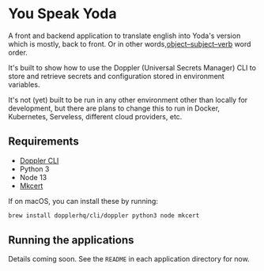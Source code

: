 # You Speak Yoda

A front and backend application to translate english into Yoda's version which is mostly, back to front. Or in other words,[object–subject–verb](https://en.wikipedia.org/wiki/Object%E2%80%93subject%E2%80%93verb) word order.

It's built to show how to use the Doppler (Universal Secrets Manager) CLI to store and retrieve secrets and configuration stored in environment variables.

It's not (yet) built to be run in any other environment other than locally for development, but there are plans to change this to run in Docker, Kubernetes, Serveless, different cloud providers, etc.

## Requirements

- [Doppler CLI](https://github.com/DopplerHQ/cli)
- Python 3
- Node 13
- [Mkcert](https://github.com/FiloSottile/mkcert)

If on macOS, you can install these by running:

```sh
brew install dopplerhq/cli/doppler python3 node mkcert
```

## Running the applications

Details coming soon. See the `README` in each application directory for now.
